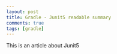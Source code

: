 ```yaml
---
layout: post
title: Gradle - Junit5 readable summary
comments: true
tags: [gradle]
---
```


This is an article about Junit5
